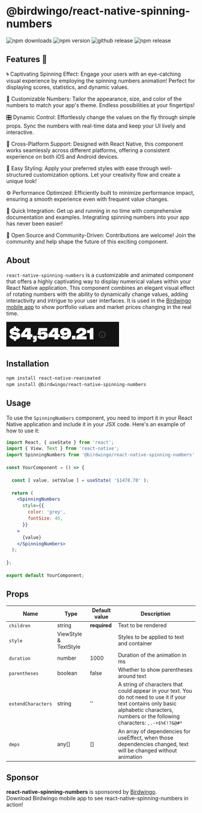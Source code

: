 # @birdwingo/react-native-spinning-numbers

![npm downloads](https://img.shields.io/npm/dm/%40birdwingo/react-native-spinning-numbers)
![npm version](https://img.shields.io/npm/v/%40birdwingo/react-native-spinning-numbers)
![github release](https://github.com/birdwingo/react-native-spinning-numbers/actions/workflows/release.yml/badge.svg?event=pull_request)
![npm release](https://github.com/birdwingo/react-native-spinning-numbers/actions/workflows/public.yml/badge.svg?event=release)

## Features 🌟

🌀 Captivating Spinning Effect: Engage your users with an eye-catching visual experience by employing the spinning numbers animation! Perfect for displaying scores, statistics, and dynamic values.

🔢 Customizable Numbers: Tailor the appearance, size, and color of the numbers to match your app's theme. Endless possibilities at your fingertips!

🎛️ Dynamic Control: Effortlessly change the values on the fly through simple props. Sync the numbers with real-time data and keep your UI lively and interactive.

📱 Cross-Platform Support: Designed with React Native, this component works seamlessly across different platforms, offering a consistent experience on both iOS and Android devices.

🎨 Easy Styling: Apply your preferred styles with ease through well-structured customization options. Let your creativity flow and create a unique look!

⚙️ Performance Optimized: Efficiently built to minimize performance impact, ensuring a smooth experience even with frequent value changes.

🧰 Quick Integration: Get up and running in no time with comprehensive documentation and examples. Integrating spinning numbers into your app has never been easier!

🌟 Open Source and Community-Driven: Contributions are welcome! Join the community and help shape the future of this exciting component.

## About

`react-native-spinning-numbers` is a customizable and animated component that offers a highly captivating way to display numerical values within your React Native application. This component combines an elegant visual effect of rotating numbers with the ability to dynamically change values, adding interactivity and intrigue to your user interfaces. It is used in the [Birdwingo mobile app](https://www.birdwingo.com) to show portfolio values and market prices changing in the real time.

<img src="./src/assets/images/demo.gif" width="300">

## Installation

```bash
npm install react-native-reanimated
npm install @birdwingo/react-native-spinning-numbers
```

## Usage

To use the `SpinningNumbers` component, you need to import it in your React Native application and include it in your JSX code. Here's an example of how to use it:

```jsx
import React, { useState } from 'react';
import { View, Text } from 'react-native';
import SpinningNumbers from '@birdwingo/react-native-spinning-numbers';

const YourComponent = () => {

  const [ value, setValue ] = useState( '$1478.78' );

  return (
    <SpinningNumbers
      style={{
        color: 'grey',
        fontSize: 45,
      }}
    >
      {value}
    </SpinningNumbers>
  );

};

export default YourComponent;
```

## Props

 Name                    | Type                          | Default value           | Description       
-------------------------|-------------------------------|-------------------------|---------------------
 `children`              | string                        | **required**            | Text to be rendered
 `style`                 | ViewStyle & TextStyle         |                         | Styles to be applied to text and container
 `duration`              | number                        | 1000                    | Duration of the animation in ms
 `parentheses`           | boolean                       | false                   | Whether to show parentheses around text
 `extendCharacters`      | string                        | ''                      | A string of characters that could appear in your text. You do not need to use it if your text contains only basic alphabetic characters, numbers or the following characters: `,.-+$%€!?&@#*`
 `deps`                  | any[]                         | []                      | An array of dependencies for useEffect, when those dependencies changed, text will be changed without animation

## Sponsor

**react-native-spinning-numbers** is sponsored by [Birdwingo](https://www.birdwingo.com).\
Download Birdwingo mobile app to see react-native-spinning-numbers in action!